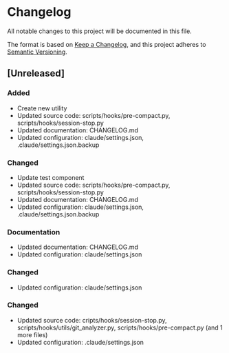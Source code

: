 # Changelog

All notable changes to this project will be documented in this file.

The format is based on [Keep a Changelog](https://keepachangelog.com/en/1.0.0/),
and this project adheres to [Semantic Versioning](https://semver.org/spec/v2.0.0.html).

## [Unreleased]

### Added
- Create new utility
- Updated source code: scripts/hooks/pre-compact.py, scripts/hooks/session-stop.py
- Updated documentation: CHANGELOG.md
- Updated configuration: claude/settings.json, .claude/settings.json.backup


### Changed
- Update test component
- Updated source code: scripts/hooks/pre-compact.py, scripts/hooks/session-stop.py
- Updated documentation: CHANGELOG.md
- Updated configuration: claude/settings.json, .claude/settings.json.backup


### Documentation
- Updated documentation: CHANGELOG.md
- Updated configuration: claude/settings.json


### Changed
- Updated configuration: claude/settings.json


### Changed
- Updated source code: cripts/hooks/session-stop.py, scripts/hooks/utils/git_analyzer.py, scripts/hooks/pre-compact.py
  (and 1 more files)
- Updated configuration: .claude/settings.json


